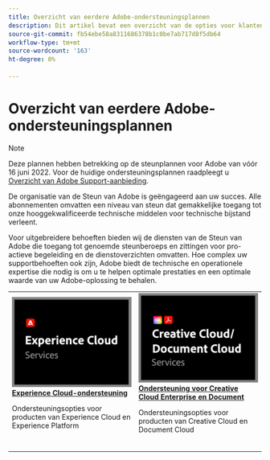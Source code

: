 ```yaml
---
title: Overzicht van eerdere Adobe-ondersteuningsplannen
description: Dit artikel bevat een overzicht van de opties voor klantenondersteuning voor Adobe Experience Cloud, Adobe Document Cloud en Adobe Creative Cloud.
source-git-commit: fb54ebe58a8311686378b1c0be7ab717d8f5db64
workflow-type: tm+mt
source-wordcount: '163'
ht-degree: 0%

---
```


# Overzicht van eerdere Adobe-ondersteuningsplannen

>[!NOTE]
>
>Deze plannen hebben betrekking op de steunplannen voor Adobe van vóór 16 juni 2022. Voor de huidige ondersteuningsplannen raadpleegt u [Overzicht van Adobe Support-aanbieding](overview.md).

De organisatie van de Steun van Adobe is geëngageerd aan uw succes. Alle abonnementen omvatten een niveau van steun dat gemakkelijke toegang tot onze hooggekwalificeerde technische middelen voor technische bijstand verleent.

Voor uitgebreidere behoeften bieden wij de diensten van de Steun van Adobe die toegang tot genoemde steunberoeps en zittingen voor pro-actieve begeleiding en de dienstoverzichten omvatten. Hoe complex uw supportbehoeften ook zijn, Adobe biedt de technische en operationele expertise die nodig is om u te helpen optimale prestaties en een optimale waarde van uw Adobe-oplossing te behalen.

<table style="table-layout:fixed">
<tr>
  <td>
    <a href="dx-overview.md">
    <img alt="DX-ondersteuning" src="assets/ECthumbnail.png"/>
    </a>
    <div>
    <a href="dx-overview.md"><strong>Experience Cloud-ondersteuning</strong></a>
    </div>
    <p>Ondersteuningsopties voor producten van Experience Cloud en Experience Platform</p>
    <br>
  </td>
  <td>
    <a href="dme-overview.md">
      <img alt="Zakelijk" src="assets/CCDCThumbnail.png">
    </a>
    <div>
    <a href="dme-overview.md"><strong>Ondersteuning voor Creative Cloud Enterprise en Document</strong></a>
    </div>
    <p>Ondersteuningsopties voor producten van Creative Cloud en Document Cloud</p>
    <br>
  </td>
</tr>
</table>

